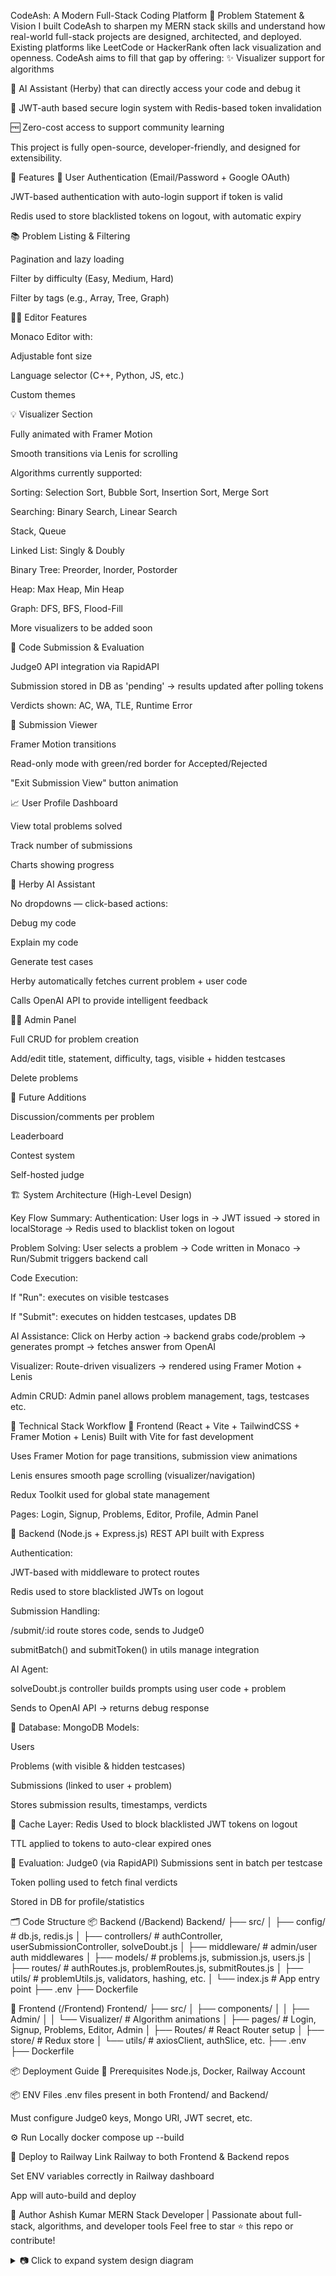 CodeAsh: A Modern Full-Stack Coding Platform
🧠 Problem Statement & Vision
I built CodeAsh to sharpen my MERN stack skills and understand how real-world full-stack projects are designed, architected, and deployed. Existing platforms like LeetCode or HackerRank often lack visualization and openness. CodeAsh aims to fill that gap by offering:
✨ Visualizer support for algorithms

🤖 AI Assistant (Herby) that can directly access your code and debug it

🔐 JWT-auth based secure login system with Redis-based token invalidation

🆓 Zero-cost access to support community learning

This project is fully open-source, developer-friendly, and designed for extensibility.

🚀 Features
🔐 User Authentication (Email/Password + Google OAuth)

JWT-based authentication with auto-login support if token is valid

Redis used to store blacklisted tokens on logout, with automatic expiry

📚 Problem Listing & Filtering

Pagination and lazy loading

Filter by difficulty (Easy, Medium, Hard)

Filter by tags (e.g., Array, Tree, Graph)

🧑‍💻 Editor Features

Monaco Editor with:

Adjustable font size

Language selector (C++, Python, JS, etc.)

Custom themes

💡 Visualizer Section

Fully animated with Framer Motion

Smooth transitions via Lenis for scrolling

Algorithms currently supported:

Sorting: Selection Sort, Bubble Sort, Insertion Sort, Merge Sort

Searching: Binary Search, Linear Search

Stack, Queue

Linked List: Singly & Doubly

Binary Tree: Preorder, Inorder, Postorder

Heap: Max Heap, Min Heap

Graph: DFS, BFS, Flood-Fill

More visualizers to be added soon

🚦 Code Submission & Evaluation

Judge0 API integration via RapidAPI

Submission stored in DB as 'pending' → results updated after polling tokens

Verdicts shown: AC, WA, TLE, Runtime Error

📝 Submission Viewer

Framer Motion transitions

Read-only mode with green/red border for Accepted/Rejected

"Exit Submission View" button animation

📈 User Profile Dashboard

View total problems solved

Track number of submissions

Charts showing progress

🤖 Herby AI Assistant

No dropdowns — click-based actions:

Debug my code

Explain my code

Generate test cases

Herby automatically fetches current problem + user code

Calls OpenAI API to provide intelligent feedback

👨‍🏫 Admin Panel

Full CRUD for problem creation

Add/edit title, statement, difficulty, tags, visible + hidden testcases

Delete problems

🔮 Future Additions

Discussion/comments per problem

Leaderboard

Contest system

Self-hosted judge

🏗️ System Architecture (High-Level Design)

Key Flow Summary:
Authentication: User logs in → JWT issued → stored in localStorage → Redis used to blacklist token on logout

Problem Solving: User selects a problem → Code written in Monaco → Run/Submit triggers backend call

Code Execution:

If "Run": executes on visible testcases

If "Submit": executes on hidden testcases, updates DB

AI Assistance: Click on Herby action → backend grabs code/problem → generates prompt → fetches answer from OpenAI

Visualizer: Route-driven visualizers → rendered using Framer Motion + Lenis

Admin CRUD: Admin panel allows problem management, tags, testcases etc.

🔁 Technical Stack Workflow
🔹 Frontend (React + Vite + TailwindCSS + Framer Motion + Lenis)
Built with Vite for fast development

Uses Framer Motion for page transitions, submission view animations

Lenis ensures smooth page scrolling (visualizer/navigation)

Redux Toolkit used for global state management

Pages: Login, Signup, Problems, Editor, Profile, Admin Panel

🔹 Backend (Node.js + Express.js)
REST API built with Express

Authentication:

JWT-based with middleware to protect routes

Redis used to store blacklisted JWTs on logout

Submission Handling:

/submit/:id route stores code, sends to Judge0

submitBatch() and submitToken() in utils manage integration

AI Agent:

solveDoubt.js controller builds prompts using user code + problem

Sends to OpenAI API → returns debug response

🔹 Database: MongoDB
Models:

Users

Problems (with visible & hidden testcases)

Submissions (linked to user + problem)

Stores submission results, timestamps, verdicts

🔹 Cache Layer: Redis
Used to block blacklisted JWT tokens on logout

TTL applied to tokens to auto-clear expired ones

🔹 Evaluation: Judge0 (via RapidAPI)
Submissions sent in batch per testcase

Token polling used to fetch final verdicts

Stored in DB for profile/statistics

🗂️ Code Structure
📦 Backend (/Backend)
Backend/
├── src/
│ ├── config/ # db.js, redis.js
│ ├── controllers/ # authController, userSubmissionController, solveDoubt.js
│ ├── middleware/ # admin/user auth middlewares
│ ├── models/ # problems.js, submission.js, users.js
│ ├── routes/ # authRoutes.js, problemRoutes.js, submitRoutes.js
│ ├── utils/ # problemUtils.js, validators, hashing, etc.
│ └── index.js # App entry point
├── .env
├── Dockerfile

🎨 Frontend (/Frontend)
Frontend/
├── src/
│ ├── components/
│ │ ├── Admin/
│ │ └── Visualizer/ # Algorithm animations
│ ├── pages/ # Login, Signup, Problems, Editor, Admin
│ ├── Routes/ # React Router setup
│ ├── store/ # Redux store
│ └── utils/ # axiosClient, authSlice, etc.
├── .env
├── Dockerfile

📦 Deployment Guide
🧪 Prerequisites
Node.js, Docker, Railway Account

📦 ENV Files
.env files present in both Frontend/ and Backend/

Must configure Judge0 keys, Mongo URI, JWT secret, etc.

⚙️ Run Locally
docker compose up --build

🚀 Deploy to Railway
Link Railway to both Frontend & Backend repos

Set ENV variables correctly in Railway dashboard

App will auto-build and deploy

👤 Author
Ashish Kumar
MERN Stack Developer | Passionate about full-stack, algorithms, and developer tools
Feel free to star ⭐ this repo or contribute!

<details>
  <summary>📷 Click to expand system design diagram</summary>

![System Diagram](./docs/diagram.png)

</details>
